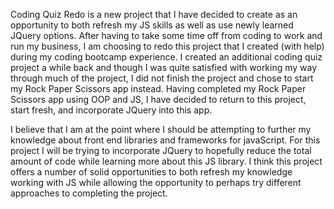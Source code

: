 Coding Quiz Redo is a new project that I have decided
to create as an opportunity to both refresh my JS
skills as well as use newly learned JQuery options. 
After having to take some time off from coding to 
work and run my business, I am choosing to redo 
this project that I created (with help) during my
coding bootcamp experience. I created an additional
coding quiz project a while back and though I was
quite satisfied with working my way through much
of the project, I did not finish the project and
chose to start my Rock Paper Scissors app instead. 
Having completed my Rock Paper Scissors app using 
OOP and JS, I have decided to return to this project, 
start fresh, and incorporate JQuery into this app. 

I believe that I am at the point where I should be 
attempting to further my knowledge about front end
libraries and frameworks for javaScript. For this
project I will be trying to incorporate JQuery to 
hopefully reduce the total amount of code while 
learning more about this JS library. I think this 
project offers a number of solid opportunities to 
both refresh my knowledge working with JS while 
allowing the opportunity to perhaps try different
approaches to completing the project. 